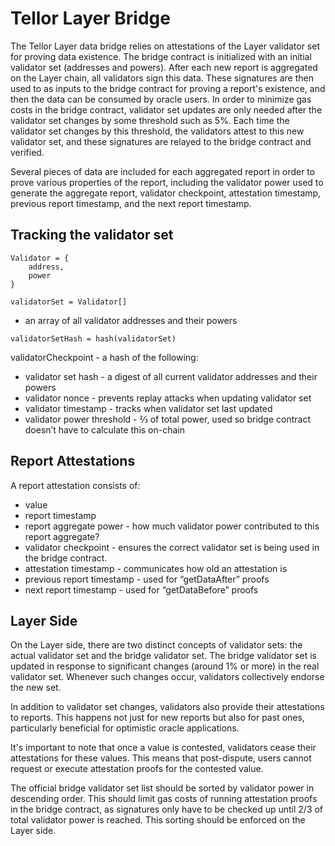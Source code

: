 # Tellor Layer Bridge
The Tellor Layer data bridge relies on attestations of the Layer validator set for proving data existence. The bridge contract is initialized with an initial validator set (addresses and powers). After each new report is aggregated on the Layer chain, all validators sign this data. These signatures are then used to as inputs to the bridge contract for proving a report's existence, and then the data can be consumed by oracle users. In order to minimize gas costs in the bridge contract, validator set updates are only needed after the validator set changes by some threshold such as 5%. Each time the validator set changes by this threshold, the validators attest to this new validator set, and these signatures are relayed to the bridge contract and verified. 

Several pieces of data are included for each aggregated report in order to prove various properties of the report, including the validator power used to generate the aggregate report, validator checkpoint, attestation timestamp, previous report timestamp, and the next report timestamp. 
## Tracking the validator set
```
Validator = {
	address,
	power
}
```

`validatorSet = Validator[]`
- an array of all validator addresses and their powers
  
`validatorSetHash = hash(validatorSet)`


validatorCheckpoint - a hash of the following:
- validator set hash - a digest of all current validator addresses and their powers
- validator nonce - prevents replay attacks when updating validator set
- validator timestamp - tracks when validator set last updated
- validator power threshold - ⅔ of total power, used so bridge contract doesn’t have to calculate this on-chain

## Report Attestations

A report attestation consists of:
- value
- report timestamp
- report aggregate power - how much validator power contributed to this report aggregate?
- validator checkpoint - ensures the correct validator set is being used in the bridge contract. 
- attestation timestamp - communicates how old an attestation is
- previous report timestamp - used for “getDataAfter” proofs
- next report timestamp - used for “getDataBefore” proofs
## Layer Side

On the Layer side, there are two distinct concepts of validator sets: the actual validator set and the bridge validator set. The bridge validator set is updated in response to significant changes (around 1% or more) in the real validator set. Whenever such changes occur, validators collectively endorse the new set.

In addition to validator set changes, validators also provide their attestations to reports. This happens not just for new reports but also for past ones, particularly beneficial for optimistic oracle applications.

It's important to note that once a value is contested, validators cease their attestations for these values. This means that post-dispute, users cannot request or execute attestation proofs for the contested value.

The official bridge validator set list should be sorted by validator power in descending order. This should limit gas costs of running attestation proofs in the bridge contract, as signatures only have to be checked up until 2/3 of total validator power is reached. This sorting should be enforced on the Layer side. 